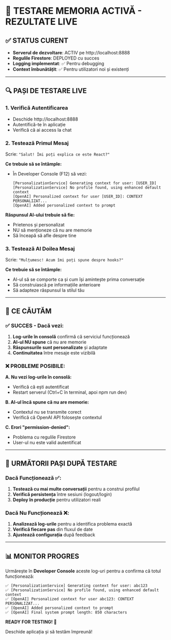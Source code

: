 # 🧠 TESTARE MEMORIA ACTIVĂ - REZULTATE LIVE

## ✅ STATUS CURENT

- **Serverul de dezvoltare**: ACTIV pe http://localhost:8888
- **Regulile Firestore**: DEPLOYED cu succes
- **Logging implementat**: ✅ Pentru debugging
- **Context îmbunătățit**: ✅ Pentru utilizatori noi și existenți

---

## 🔍 PAȘI DE TESTARE LIVE

### 1. **Verifică Autentificarea**

- Deschide http://localhost:8888
- Autentifică-te în aplicație
- Verifică că ai access la chat

### 2. **Testează Primul Mesaj**

Scrie: `"Salut! Îmi poți explica ce este React?"`

**Ce trebuie să se întâmple:**

- În Developer Console (F12) să vezi:
  ```
  [PersonalizationService] Generating context for user: [USER_ID]
  [PersonalizationService] No profile found, using enhanced default context
  [OpenAI] Personalized context for user [USER_ID]: CONTEXT PERSONALIZAT...
  [OpenAI] Added personalized context to prompt
  ```

**Răspunsul AI-ului trebuie să fie:**

- Prietenos și personalizat
- NU să menționeze că nu are memorie
- Să înceapă să afle despre tine

### 3. **Testează Al Doilea Mesaj**

Scrie: `"Mulțumesc! Acum îmi poți spune despre hooks?"`

**Ce trebuie să se întâmple:**

- AI-ul să se comporte ca și cum își amintește prima conversație
- Să construiască pe informațiile anterioare
- Să adapteze răspunsul la stilul tău

---

## 🎯 CE CĂUTĂM

### ✅ SUCCES - Dacă vezi:

1. **Log-urile în consolă** confirmă că serviciul funcționează
2. **AI-ul NU spune** că nu are memorie
3. **Răspunsurile sunt personalizate** și adaptate
4. **Continuitatea** între mesaje este vizibilă

### ❌ PROBLEME POSIBILE:

**A. Nu vezi log-urile în consolă:**

- Verifică că ești autentificat
- Restart serverul (Ctrl+C în terminal, apoi npm run dev)

**B. AI-ul încă spune că nu are memorie:**

- Contextul nu se transmite corect
- Verifică că OpenAI API folosește contextul

**C. Erori "permission-denied":**

- Problema cu regulile Firestore
- User-ul nu este valid autentificat

---

## 🚀 URMĂTORII PAȘI DUPĂ TESTARE

### Dacă Funcționează ✅:

1. **Testează cu mai multe conversații** pentru a construi profilul
2. **Verifică persistența** între sesiuni (logout/login)
3. **Deploy în producție** pentru utilizatori reali

### Dacă Nu Funcționează ❌:

1. **Analizează log-urile** pentru a identifica problema exactă
2. **Verifică fiecare pas** din fluxul de date
3. **Ajustează configurația** după feedback

---

## 📊 MONITOR PROGRES

Urmărește în **Developer Console** aceste log-uri pentru a confirma că totul funcționează:

```
✅ [PersonalizationService] Generating context for user: abc123
✅ [PersonalizationService] No profile found, using enhanced default context
✅ [OpenAI] Personalized context for user abc123: CONTEXT PERSONALIZAT...
✅ [OpenAI] Added personalized context to prompt
✅ [OpenAI] Final system prompt length: 850 characters
```

**READY FOR TESTING! 🎉**

Deschide aplicația și să testăm împreună!

